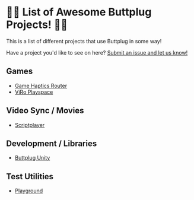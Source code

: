 # 🍑🔌 List of Awesome Buttplug Projects! 🍑🔌

This is a list of different projects that use Buttplug in some way!

Have a project you'd like to see on here? [Submit an issue and let us
know!](https://github.com/buttplugio/awesome-buttplug/issues)

## Games

- [Game Haptics Router](https://intiface.com/ghr)
- [ViRo Playspace](https://viro.club/)

## Video Sync / Movies

- [Scriptplayer](https://github.com/FredTungsten/ScriptPlayer)

## Development / Libraries

- [Buttplug Unity](https://github.com/buttplugio/buttplug-unity)

## Test Utilities

- [Playground](https://playground.buttplug.world)